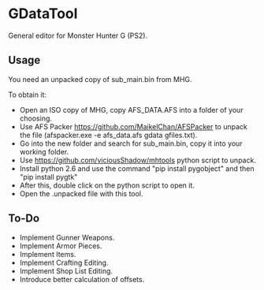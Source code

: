 # GDataTool
General editor for Monster Hunter G (PS2).

## Usage
You need an unpacked copy of sub_main.bin from MHG.

To obtain it:
* Open an ISO copy of MHG, copy AFS_DATA.AFS into a folder of your choosing.
* Use AFS Packer https://github.com/MaikelChan/AFSPacker to unpack the file (afspacker.exe -e afs_data.afs gdata gfiles.txt).
* Go into the new folder and search for sub_main.bin, copy it into your working folder.
* Use https://github.com/viciousShadow/mhtools python script to unpack.
* Install python 2.6 and use the command "pip install pygobject" and then "pip install pygtk"
* After this, double click on the python script to open it.
* Open the .unpacked file with this tool.

## To-Do

* Implement Gunner Weapons.
* Implement Armor Pieces.
* Implement Items.
* Implement Crafting Editing.
* Implement Shop List Editing.
* Introduce better calculation of offsets.
